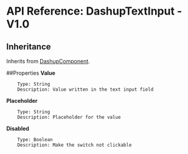 # API Reference: DashupTextInput - V1.0

## Inheritance

Inherits from [DashupComponent](dashup-component.md).

##Properties
**Value**
    
        Type: String
        Description: Value written in the text input field
        
**Placeholder**
    
        Type: String
        Description: Placeholder for the value
        
**Disabled**

        Type: Boolean
        Description: Make the switch not clickable